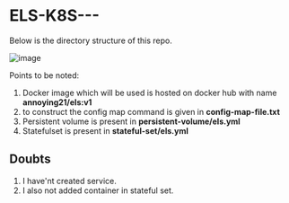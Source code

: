 # ELS-K8S---
Below is the directory structure of this repo.

![image](https://user-images.githubusercontent.com/32765126/219086372-b65390b9-fd2b-4383-9ef4-cf9b8864f78c.png)


Points to be noted:
1. Docker image which will be used is hosted on docker hub with name **annoying21/els:v1**
2. to construct the config map command is given in **config-map-file.txt**
3. Persistent volume is present in **persistent-volume/els.yml**
4. Statefulset is present in **stateful-set/els.yml**

## Doubts
1. I have'nt created service.
2. I also not added container in stateful set.
